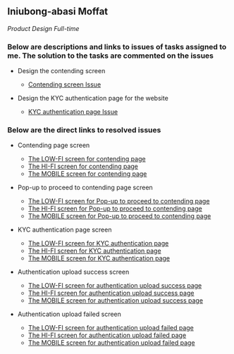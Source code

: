 ## Iniubong-abasi Moffat
_Product Design Full-time_

### Below are descriptions and links to issues of tasks assigned to me. The solution to the tasks are commented on the issues
* Design the contending screen <br>
    - [Contending screen Issue](https://github.com/zuri-training/proj_debtors-team-36/issues/93)

* Design the KYC authentication page for the website <br>
    - [KYC authentication page Issue](https://github.com/zuri-training/proj_debtors-team-36/issues/93)


### Below are the direct links to resolved issues
* Contending page screen
    - [The LOW-FI screen for contending page](https://www.figma.com/file/OnOlNH07Q0By2YOEDJIhi4/My-debtors-team-36?node-id=2910%3A7930)
    - [The HI-FI screen for contending page](https://www.figma.com/file/OnOlNH07Q0By2YOEDJIhi4/My-debtors-team-36?node-id=1410%3A5698)
    - [The MOBILE screen for contending page](https://www.figma.com/file/OnOlNH07Q0By2YOEDJIhi4/My-debtors-team-36?node-id=2671%3A7413)

* Pop-up to proceed to contending page screen
    - [The LOW-FI screen for Pop-up to proceed to contending page](https://www.figma.com/file/OnOlNH07Q0By2YOEDJIhi4/My-debtors-team-36?node-id=2910%3A8151)
    - [The HI-FI screen for Pop-up to proceed to contending page](https://www.figma.com/file/OnOlNH07Q0By2YOEDJIhi4/My-debtors-team-36?node-id=2574%3A7583)
    - [The MOBILE screen for Pop-up to proceed to contending page](https://www.figma.com/file/OnOlNH07Q0By2YOEDJIhi4/My-debtors-team-36?node-id=2671%3A7873)
    
* KYC authentication page screen
    - [The LOW-FI screen for KYC authentication page](https://www.figma.com/file/OnOlNH07Q0By2YOEDJIhi4/My-debtors-team-36?node-id=2910%3A8249)
    - [The HI-FI screen for KYC authentication page](https://www.figma.com/file/OnOlNH07Q0By2YOEDJIhi4/My-debtors-team-36?node-id=1326%3A4895)
    - [The MOBILE screen for KYC authentication page](https://www.figma.com/file/OnOlNH07Q0By2YOEDJIhi4/My-debtors-team-36?node-id=2574%3A7382)

* Authentication upload success screen
    - [The LOW-FI screen for authentication upload success page ](https://www.figma.com/file/OnOlNH07Q0By2YOEDJIhi4/My-debtors-team-36?node-id=2910%3A8320)
    - [The HI-FI screen for authentication upload success page ](https://www.figma.com/file/OnOlNH07Q0By2YOEDJIhi4/My-debtors-team-36?node-id=2671%3A7204)
    - [The MOBILE screen for authentication upload success page ](https://www.figma.com/file/OnOlNH07Q0By2YOEDJIhi4/My-debtors-team-36?node-id=2574%3A7461)

* Authentication upload failed screen
    - [The LOW-FI screen for authentication upload failed page ](https://www.figma.com/file/OnOlNH07Q0By2YOEDJIhi4/My-debtors-team-36?node-id=2910%3A8375)
    - [The HI-FI screen for authentication upload failed page ](https://www.figma.com/file/OnOlNH07Q0By2YOEDJIhi4/My-debtors-team-36?node-id=2671%3A7256)
    - [The MOBILE screen for authentication upload failed page ](https://www.figma.com/file/OnOlNH07Q0By2YOEDJIhi4/My-debtors-team-36?node-id=2574%3A7523)
